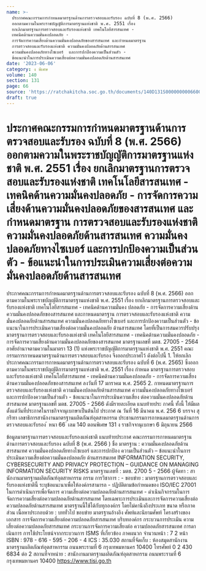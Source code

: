```yaml
---
name: >-
  ประกาศคณะกรรมการกำหนดมาตรฐานด้านการตรวจสอบและรับรอง ฉบับที่ 8 (พ.ศ. 2566)
  ออกตามความในพระราชบัญญัติการมาตรฐานแห่งชาติ พ.ศ. 2551 เรื่อง
  ยกเลิกมาตรฐานการตรวจสอบและรับรองแห่งชาติ เทคโนโลยีสารสนเทศ -
  เทคนิคด้านความมั่นคงปลอดภัย -
  การจัดการความเสี่ยงด้านความมั่นคงปลอดภัยของสารสนเทศ และกำหนดมาตรฐาน
  การตรวจสอบและรับรองแห่งชาติ ความมั่นคงปลอดภัยด้านสารสนเทศ
  ความมั่นคงปลอดภัยทางไซเบอร์  และการปกป้องความเป็นส่วนตัว -
  ข้อแนะนำในการประเมินความเสี่ยงต่อความมั่นคงปลอดภัยด้านสารสนเทศ
date: '2023-06-06'
category: ง พิเศษ
volume: 140
section: 131
page: 66
source: 'https://ratchakitcha.soc.go.th/documents/140D131S0000000006600.pdf'
draft: true
---
```


# ประกาศคณะกรรมการกำหนดมาตรฐานด้านการตรวจสอบและรับรอง ฉบับที่ 8 (พ.ศ. 2566) ออกตามความในพระราชบัญญัติการมาตรฐานแห่งชาติ พ.ศ. 2551 เรื่อง ยกเลิกมาตรฐานการตรวจสอบและรับรองแห่งชาติ เทคโนโลยีสารสนเทศ - เทคนิคด้านความมั่นคงปลอดภัย - การจัดการความเสี่ยงด้านความมั่นคงปลอดภัยของสารสนเทศ และกำหนดมาตรฐาน การตรวจสอบและรับรองแห่งชาติ ความมั่นคงปลอดภัยด้านสารสนเทศ ความมั่นคงปลอดภัยทางไซเบอร์  และการปกป้องความเป็นส่วนตัว - ข้อแนะนำในการประเมินความเสี่ยงต่อความมั่นคงปลอดภัยด้านสารสนเทศ

ประกาศคณะกรรมการกำหนดมาตรฐานด้านการตรวจสอบและรับรอง ฉบับที่ 8 (พ.ศ. 2566) ออกตามความในพระราชบัญญัติการมาตรฐานแห่งชาติ พ.ศ. 2551 เรื่อง ยกเลิกมาตรฐานการตรวจสอบและรับรองแห่งชาติ เทคโนโลยีสารสนเทศ - เทคนิคด้านความมั่นคง ปลอดภัย - การจัดการความเสี่ยงด้านความมั่นคงปลอดภัยของสารสนเทศ และกาหนดมาตรฐาน การตรวจสอบและรับรองแห่งชาติ ความมั่นคงปลอดภัยด้านสารสนเทศ ความมั่นคงปลอดภัยทางไซเบอร์ และการปกป้องความเป็นส่วนตัว - ข้อแนะนาในการประเมินความเสี่ยงต่อความมั่นคงปลอดภัย ด้านสารสนเทศ โดยที่เป็นการสมควรปรับปรุงมาตรฐานการตรวจสอบและรับรองแห่งชาติ เทคโนโลยีสารสนเทศ - เทคนิคด้านความมั่นคงปลอดภัย - การจัดการความเสี่ยงด้านความมั่นคงปลอดภัยของสารสนเทศ มาตรฐานเลขที่ มตช. 27005 - 2564 อาศัยอำนาจตามความในมาตรา 13 (1) แห่งพระราชบัญญัติการมาตรฐานแห่งชาติ พ.ศ. 2551 คณะกรรมการกาหนดมาตรฐานด้านการตรวจสอบและรับรอง จึงออกประกาศไว้ ดังต่อไปนี้ 1. ให้ยกเลิกประกาศคณะกรรมการกาหนดมาตรฐานด้านการตรวจสอบและรับรอง ฉบับที่ 6 (พ.ศ. 2565) ซึ่งออกตามความในพระราชบัญญัติการมาตรฐานแห่งชาติ พ.ศ. 2551 เรื่อง กำหนด มาตรฐานการตรวจสอบและรับรองแห่งชาติ เทคโนโลยีสารสนเทศ - เทคนิคด้านความมั่นคงปลอดภัย - การจัดการความเสี่ยงด้านความมั่นคงปลอดภัยของสารสนเทศ ลงวันที่ 17 มกราคม พ.ศ. 2565 2. กาหนดมาตรฐานการตรวจสอบและรับรองแห่งชาติ ความมั่นคงปลอดภัยด้านสารสนเทศ ความมั่นคงปลอดภัยทางไซเบอร์ และการปกป้องความเป็นส่วนตัว - ข้อแนะนาในการประเมินความเสี่ยง ต่อความมั่นคงปลอดภัยด้านสารสนเทศ มาตรฐานเลขที่ มตช. 27005 - 2566 ดังมีรายละเอียด แนบท้ายประ กาศนี้ ทั้งนี้ ให้มีผลตั้งแต่วันที่ประกาศในราชกิจจานุเบกษาเป็นต้นไป ประกาศ ณ วันที่ 16 มีนาคม พ.ศ. 256 6 บรรจง สุกรีฑา เลขาธิการสานักงานมาตรฐานผลิตภัณฑ์อุตสาหกรรม ประธานกรรมการกาหนดมาตรฐานด้านการตรวจสอบและรับรอง ้ หนา 66 ่ เลม 140 ตอนพิเศษ 131 ง ราชกิจจานุเบกษา 6 มิถุนายน 2566

ข้อมูลมาตรฐานการตรวจสอบและรับรองแห่งชาติ แนบท้ายประกาศ คณะกรรมการกาหนดมาตรฐานด้านการตรวจสอบและรับรอง ฉบับที่ 8 (พ.ศ. 2566 ) ชื่อ มาตรฐาน : ความมั่นคงปลอดภัยด้านสารสนเทศ ความมั่นคงปลอดภัยทางไซเบอร์ และการปกป้อง ความเป็นส่วนตัว – ข้อแนะนำในการประเมินความเสี่ยงต่อความมั่นคงปลอดภัย ด้านสารสนเทศ INFORMATION SECURITY, CYBERSECURITY AND PRIVACY PROTECTION – GUIDANCE ON MANAGING INFORMATION SECURITY RISKS มาตรฐานเลขที่ : มตช. 2700 5 - 2566 ผู้จัดทา : สานักงานมาตรฐานผลิตภัณฑ์อุตสาหกรรม กรรม การวิชาการ : - ขอบข่าย : มาตรฐานการตรวจสอบและรับรองแห่งชาตินี้ ระบุข้อแนะนาเพื่อให้องค์กรสามารถ - ปฏิบัติตามข้อกำหนดของ ISO/IEC 27001 ในการดำเนินการเพื่อจัดการ ความเสี่ยงต่อความปลอดภัยด้านสารสนเทศ - ดำเนินกิจกรรมในการจัดการความเสี่ยงต่อความปลอดภัยด้านสารสนเทศ โดยเฉพาะการประเมินและการจัดการความเสี่ยงต่อความปลอดภัยด้านสารสนเทศ มาตรฐานนี้ใช้ได้กับทุกองค์กร โดยไม่คานึงถึงประเภท ขนาด หรือภาคส่วน เนื้อหาประกอบด้วย : บททั่วไป ขอบข่าย มาตรฐานอ้างอิง ศัพท์และนิยามศัพท์ โครงสร้างของเอกสาร การจัดการความเสี่ยงต่อความปลอดภัยสารสนเทศ บริบทองค์กร กระบวนการประเมิน ความเสี่ยงต่อความปลอดภัยสารสนเทศ กระบวนการจัดการความเสี่ยงต่อ ความปลอดภัยสารสนเทศ การดาเนินการ การใช้ประโยชน์จากกระบวนการ ISMS ที่เกี่ยวข้อง ภาคผนวก จำนวนหน้า : 7 2 หน้า ISBN : 978 - 616 - 595 - 206 - 4 ICS : 35.030 สถานที่จัดเก็บ : ห้องสมุดสานักงานมาตรฐานผลิตภัณฑ์อุตสาหกรรม ถนนพระรามที่ 6 กรุงเทพมหานคร 10400 โทรศัพท์ 0 2 430 6834 ต่อ 2 สถานที่จาหน่าย : สานักงานมาตรฐานผลิตภัณฑ์อุตสาหกรรม ถนนพระรามที่ 6 กรุงเทพมหานคร 10400 https://www.tisi.go.th
